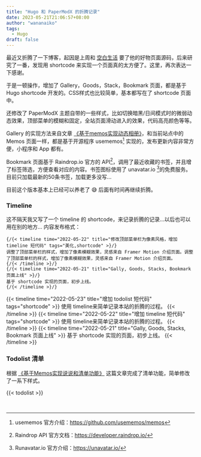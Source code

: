```yaml
---
title: "Hugo 和 PaperModX 的折腾记录"
date: 2023-05-21T21:06:57+08:00
author: "wananaiko"
tags:
  - Hugo
draft: false
---
```


最近又折腾了一下博客，起因是上周和 [空白生活](https://koobai.com/) 要了他的好物页面源码，后来研究了一番，发现用 shortcode 来实现一个页面真的太方便了。这里，再次表达一下感谢。

于是一顿操作，增加了 Gallery，Goods，Stack，Bookmark 页面，都是基于 Hugo shortcode 开发的。CSS样式也比较简单，基本都写在了 shortcode 页面中。

还修改了 PaperModX 主题自带的一些样式，比如切换暗黑/日间模式时的微弱动态效果，顶部菜单的模糊和固定，全站页面滑动进入的效果，代码高亮颜色等等。

Gallery 的实现方法来自文章 [《基于memos实现动态相册》](https://blog.leonus.cn/2023/photos.html)，和当前站点中的 Memos 页面一样，都是基于开源程序 usememos[^1] 实现的，发布更新内容非常方便，小程序和 App 都有。

Bookmark 页面基于 Raindrop.io 官方的 API[^2]，调用了最近收藏的书签，并且增了标签筛选，方便查看对应的内容。书签图标使用了 unavatar.io [^3]的免费服务。目前只加载最新的50条书签，加载更多没写…

目前这个版本基本上已经可以养老了 😅 后面有时间再继续折腾。

### Timeline

这不隔天我又写了一个 timeline 的 shortcode，来记录折腾的记录…以后也可以用在别的地方…
内容发布格式：

```
{/{< timeline time="2022-05-22" title="修改顶部菜单栏为像素风格，增加timeline 短代码" tags="美化,shortcode" >}/}
调整了顶部菜单栏的样式，增加了像素模糊效果，灵感来自 Framer Motion 介绍页面。调整了顶部菜单栏的样式，增加了像素模糊效果，灵感来自 Framer Motion 介绍页面。
{/{< /timeline >}/}
{/{< timeline time="2022-05-21" title="Gally, Goods, Stacks, Bookmark 页面上线" >}/}
基于 shortcode 实现的页面，初步上线。
{/{< /timeline >}/}
```

{{< timeline time="2022-05-23" title="增加 todolist 短代码" tags="shortcode" >}}
使用 timeline来简单记录本站的折腾的过程。
{{< /timeline >}}
{{< timeline time="2022-05-22" title="增加 timeline 短代码" tags="shortcode" >}}
使用 timeline来简单记录本站的折腾的过程。
{{< /timeline >}}
{{< timeline time="2022-05-21" title="Gally, Goods, Stacks, Bookmark 页面上线" >}}
基于 shortcode 实现的页面，初步上线。
{{< /timeline >}}

### Todolist 清单

根据 [《基于Memos实现说说和清单功能》](https://blog.leonus.cn/2023/memeos.html) 这篇文章完成了清单功能，简单修改了一系下样式。

{{< todolist >}}

&nbsp;

[^1]: usememos 官方介绍：https://github.com/usememos/memos
[^2]: Raindrop API 官方文档：https://developer.raindrop.io/
[^3]: Runavatar.io 官方介绍：https://unavatar.io/
